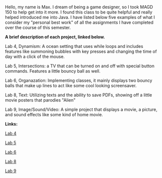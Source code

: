 Hello, my name is Max. I dream of being a game designer, so I took MAGD 150 to help get into it more. I found this class to be quite helpful and really helped introduced me into Java. I have listed below five examples of what I consider my "personal best work" of all the assignments I have completed over the course of this semester.

**A brief description of each project, linked below.**

Lab 4, Dynamism: A ocean setting that uses while loops and includes features like summoning bubbles with key presses and changing the time of day with a click of the mouse.

Lab 5, Intersections: a TV that can be turned on and off with special button commands. Features a little bouncy ball as well.

Lab 6, Organazation: Implementing classes, it mainly displays two bouncy balls that make up lines to act like some cool looking screensaver.

Lab 8, Text: Utilizing texts and the ability to save PDFs, showing off a little movie posters that parodies "Alien"

Lab 9, Image/Sound/Video: A simple project that displays a movie, a picture, and sound effects like some kind of home movie.

**Links:**

[Lab 4](https://github.com/MaximumFlyer/MAGD-150-Assignment/tree/gh-pages/f18magd150lab04_McFeggan)

[Lab 5](https://github.com/MaximumFlyer/MAGD-150-Assignment/tree/gh-pages/f18magd150lab05_McFeggan)

[Lab 6](https://github.com/MaximumFlyer/MAGD-150-Assignment/tree/gh-pages/f18_magd150lab06_McFeggan)

[Lab 8](https://github.com/MaximumFlyer/MAGD-150-Assignment/tree/gh-pages/f18_magd150lab08_McFeggan)

[Lab 9](https://github.com/MaximumFlyer/MAGD-150-Assignment/tree/gh-pages/f18_magd150lab09_McFeggan)
